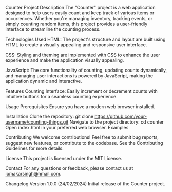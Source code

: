Counter Project
Description
The "Counter" project is a web application designed to help users easily count and keep track of various items or occurrences. Whether you're managing inventory, tracking events, or simply counting random items, this project provides a user-friendly interface to streamline the counting process.

Technologies Used
HTML: The project's structure and layout are built using HTML to create a visually appealing and responsive user interface.

CSS: Styling and theming are implemented with CSS to enhance the user experience and make the application visually appealing.

JavaScript: The core functionality of counting, updating counts dynamically, and managing user interactions is powered by JavaScript, making the application dynamic and interactive.

Features
Counting Interface: Easily increment or decrement counts with intuitive buttons for a seamless counting experience.

Usage
Prerequisites
Ensure you have a modern web browser installed.

Installation
Clone the repository: git clone https://github.com/your-username/counting-things.git
Navigate to the project directory: cd counter
Open index.html in your preferred web browser.
Examples

Contributing
We welcome contributions! Feel free to submit bug reports, suggest new features, or contribute to the codebase. See the Contributing Guidelines for more details.

License
This project is licensed under the MIT License.

Contact
For any questions or feedback, please contact us at iomakarsingh@hmail.com.

Changelog
Version 1.0.0 (24/02/2024)
Initial release of the Counter project.
